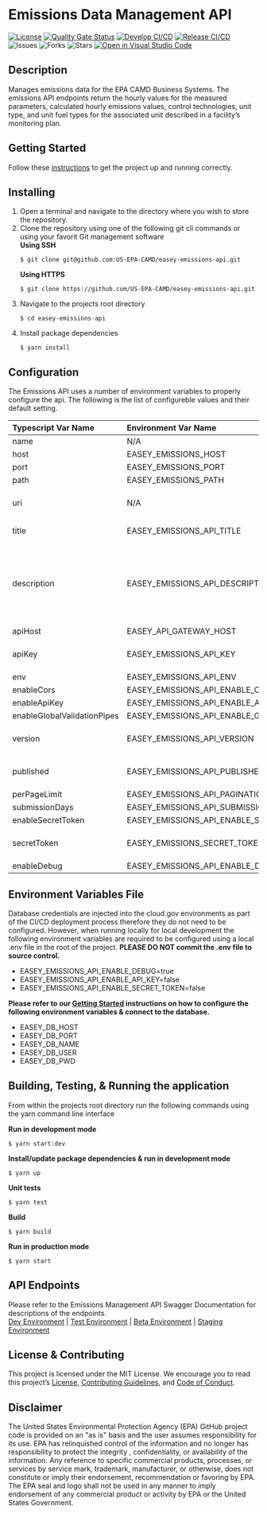 # Emissions Data Management API

[![License](https://img.shields.io/github/license/US-EPA-CAMD/easey-emissions-api)](https://github.com/US-EPA-CAMD/easey-emissions-api/blob/develop/LICENSE)
[![Quality Gate Status](https://sonarcloud.io/api/project_badges/measure?project=US-EPA-CAMD_easey-emissions-api&metric=alert_status)](https://sonarcloud.io/dashboard?id=US-EPA-CAMD_easey-emissions-api)
[![Develop CI/CD](https://github.com/US-EPA-CAMD/easey-emissions-api/workflows/Develop%20Branch%20Workflow/badge.svg)](https://github.com/US-EPA-CAMD/easey-emissions-api/actions)
[![Release CI/CD](https://github.com/US-EPA-CAMD/easey-emissions-api/workflows/Release%20Branch%20Workflow/badge.svg)](https://github.com/US-EPA-CAMD/easey-emissions-api/actions)
![Issues](https://img.shields.io/github/issues/US-EPA-CAMD/easey-emissions-api)
![Forks](https://img.shields.io/github/forks/US-EPA-CAMD/easey-emissions-api)
![Stars](https://img.shields.io/github/stars/US-EPA-CAMD/easey-emissions-api)
[![Open in Visual Studio Code](https://open.vscode.dev/badges/open-in-vscode.svg)](https://open.vscode.dev/US-EPA-CAMD/easey-emissions-api)

## Description
Manages emissions data for the EPA CAMD Business Systems. The emissions API endpoints return the hourly values for the measured parameters, calculated hourly emissions values, control technologies, unit type, and unit fuel types for the associated unit described in a facility’s monitoring plan.

## Getting Started
Follow these [instructions](https://github.com/US-EPA-CAMD/devops/blob/master/GETTING-STARTED.md) to get the project up and running correctly.

## Installing
1. Open a terminal and navigate to the directory where you wish to store the repository.
2. Clone the repository using one of the following git cli commands or using your favorit Git management software<br>
    **Using SSH**
    ```
    $ git clone git@github.com:US-EPA-CAMD/easey-emissions-api.git
    ```
    **Using HTTPS**
    ```
    $ git clone https://github.com/US-EPA-CAMD/easey-emissions-api.git
    ```
3. Navigate to the projects root directory
    ```
    $ cd easey-emissions-api
    ```
4. Install package dependencies
    ```
    $ yarn install
    ```
## Configuration
The Emissions API uses a number of environment variables to properly configure the api. The following is the list of configureble values and their default setting.

| Typescript Var Name | Environment Var Name | Default Value | Comment |
| :------------------ | :------------------- | :------------ | :------ |
| name | N/A | emissions-api | Fixed value |
| host | EASEY_EMISSIONS_HOST | localhost | Configurable
| port | EASEY_EMISSIONS_PORT | 8040 | Configurable |
| path | EASEY_EMISSIONS_PATH | emissions-mgmt | Configurable |
| uri | N/A | N/A | Determined by host, port, & path |
| title | EASEY_EMISSIONS_API_TITLE | Emissions Management | Configurable |
| description | EASEY_EMISSIONS_API_DESCRIPTION | Emissions management API endpoints for apportioned emissions data (e.g. hourly, daily, monthly, annual, and ozone season) | Configurable |
| apiHost | EASEY_API_GATEWAY_HOST | api.epa.gov/easey/dev | Configurable |
| apiKey | EASEY_EMISSIONS_API_KEY | N/A | Dynamically set by CI/CD workflow |
| env | EASEY_EMISSIONS_API_ENV | local-dev | Configurable |
| enableCors | EASEY_EMISSIONS_API_ENABLE_CORS | true | Configurable |
| enableApiKey | EASEY_EMISSIONS_API_ENABLE_API_KEY | false | Configurable |
| enableGlobalValidationPipes | EASEY_EMISSIONS_API_ENABLE_GLOBAL_VALIDATION_PIPE | true | Configurable |
| version | EASEY_EMISSIONS_API_VERSION | v0.0.0 | Dynamically set by CI/CD workflow |
| published | EASEY_EMISSIONS_API_PUBLISHED | local | Dynamically set by CI/CD workflow |
| perPageLimit | EASEY_EMISSIONS_API_PAGINATION_MAX_PER_PAGE | 500 | Configurable |
| submissionDays | EASEY_EMISSIONS_API_SUBMISSION_DAYS | 38 | Configurable |
| enableSecretToken | EASEY_EMISSIONS_API_ENABLE_SECRET_TOKEN | false | Configurable |
| secretToken | EASEY_EMISSIONS_SECRET_TOKEN | N/A | Dynamically set by CI/CD workflow |
| enableDebug | EASEY_EMISSIONS_API_ENABLE_DEBUG | false | Configurable |

## Environment Variables File
Database credentials are injected into the cloud.gov environments as part of the CI/CD deployment process therefore they do not need to be configured. However, when running locally for local development the following environment variables are required to be configured using a local .env file in the root of the project. **PLEASE DO NOT commit the .env file to source control.**

- EASEY_EMISSIONS_API_ENABLE_DEBUG=true
- EASEY_EMISSIONS_API_ENABLE_API_KEY=false
- EASEY_EMISSIONS_API_ENABLE_SECRET_TOKEN=false

**Please refer to our [Getting Started](https://github.com/US-EPA-CAMD/devops/blob/master/GETTING-STARTED.md) instructions on how to configure the following environment variables & connect to the database.**
- EASEY_DB_HOST
- EASEY_DB_PORT
- EASEY_DB_NAME
- EASEY_DB_USER
- EASEY_DB_PWD

## Building, Testing, & Running the application
From within the projects root directory run the following commands using the yarn command line interface

**Run in development mode**
```
$ yarn start:dev
```

**Install/update package dependencies & run in development mode**
```
$ yarn up
```

**Unit tests**
```
$ yarn test
```

**Build**
```
$ yarn build
```

**Run in production mode**
```
$ yarn start
```

## API Endpoints
Please refer to the Emissions Management API Swagger Documentation for descriptions of the endpoints.<br>
[Dev Environment](https://api.epa.gov/easey/dev/emissions-mgmt/swagger/) | [Test Environment](https://api.epa.gov/easey/test/emissions-mgmt/swagger/) | [Beta Environment](https://api.epa.gov/easey/beta/emissions-mgmt/swagger/) | [Staging Environment](https://api.epa.gov/easey/staging/emissions-mgmt/swagger/)

## License & Contributing
This project is licensed under the MIT License. We encourage you to read this project’s [License](LICENSE), [Contributing Guidelines](CONTRIBUTING.md), and [Code of Conduct](CODE-OF-CONDUCT.md).

## Disclaimer
The United States Environmental Protection Agency (EPA) GitHub project code is provided on an "as is" basis and the user assumes responsibility for its use. EPA has relinquished control of the information and no longer has responsibility to protect the integrity , confidentiality, or availability of the information. Any reference to specific commercial products, processes, or services by service mark, trademark, manufacturer, or otherwise, does not constitute or imply their endorsement, recommendation or favoring by EPA. The EPA seal and logo shall not be used in any manner to imply endorsement of any commercial product or activity by EPA or the United States Government.
